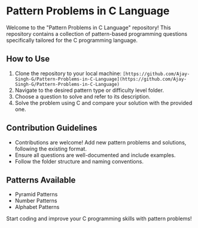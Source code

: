 # Pattern Problems in C Language

Welcome to the "Pattern Problems in C Language" repository! This repository contains a collection of pattern-based programming questions specifically tailored for the C programming language.

## How to Use
1. Clone the repository to your local machine: `[https://github.com/Ajay-Singh-G/Pattern-Problems-in-C-Language](https://github.com/Ajay-Singh-G/Pattern-Problems-in-C-Language)`
2. Navigate to the desired pattern type or difficulty level folder.
3. Choose a question to solve and refer to its description.
4. Solve the problem using C and compare your solution with the provided one.

## Contribution Guidelines
- Contributions are welcome! Add new pattern problems and solutions, following the existing format.
- Ensure all questions are well-documented and include examples.
- Follow the folder structure and naming conventions.

## Patterns Available
- Pyramid Patterns
- Number Patterns
- Alphabet Patterns

Start coding and improve your C programming skills with pattern problems!
